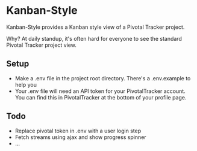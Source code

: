 # Kanban-Style

Kanban-Style provides a Kanban style view of a Pivotal Tracker project.

Why? At daily standup, it's often hard for everyone to see the standard Pivotal Tracker project view.

## Setup
* Make a .env file in the project root directory. There's a .env.example to help you
* Your .env file will need an API token for your PivotalTracker account. You can find this in PivotalTracker at the bottom of your profile page.

## Todo 
* Replace pivotal token in .env with a user login step
* Fetch streams using ajax and show progress spinner
* ...


